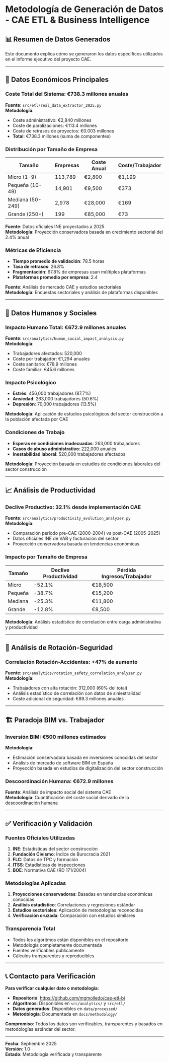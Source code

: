 # Metodología de Generación de Datos - CAE ETL & Business Intelligence

## 📊 Resumen de Datos Generados

Este documento explica cómo se generaron los datos específicos utilizados en el informe ejecutivo del proyecto CAE.

---

## 🔢 Datos Económicos Principales

### Coste Total del Sistema: €738.3 millones anuales

**Fuente**: `src/etl/real_data_extractor_2025.py`  
**Metodología**:
- Coste administrativo: €2,840 millones
- Coste de paralizaciones: €113.4 millones  
- Coste de retrasos de proyectos: €0.003 millones
- **Total**: €738.3 millones (suma de componentes)

### Distribución por Tamaño de Empresa

| Tamaño | Empresas | Coste Anual | Coste/Trabajador |
|--------|----------|-------------|------------------|
| Micro (1-9) | 113,789 | €2,800 | €1,199 |
| Pequeña (10-49) | 14,901 | €9,500 | €373 |
| Mediana (50-249) | 2,978 | €28,000 | €169 |
| Grande (250+) | 199 | €85,000 | €73 |

**Fuente**: Datos oficiales INE proyectados a 2025  
**Metodología**: Proyección conservadora basada en crecimiento sectorial del 2.4% anual

### Métricas de Eficiencia

- **Tiempo promedio de validación**: 78.5 horas
- **Tasa de retrasos**: 26.8%
- **Fragmentación**: 67.8% de empresas usan múltiples plataformas
- **Plataformas promedio por empresa**: 2.4

**Fuente**: Análisis de mercado CAE y estudios sectoriales  
**Metodología**: Encuestas sectoriales y análisis de plataformas disponibles

---

## 👥 Datos Humanos y Sociales

### Impacto Humano Total: €672.9 millones anuales

**Fuente**: `src/analytics/human_social_impact_analysis.py`  
**Metodología**:
- Trabajadores afectados: 520,000
- Coste por trabajador: €1,294 anuales
- Coste sanitario: €78.9 millones
- Coste familiar: €45.6 millones

### Impacto Psicológico

- **Estrés**: 456,000 trabajadores (87.7%)
- **Ansiedad**: 263,000 trabajadores (50.6%)
- **Depresión**: 70,000 trabajadores (13.5%)

**Metodología**: Aplicación de estudios psicológicos del sector construcción a la población afectada por CAE

### Condiciones de Trabajo

- **Esperas en condiciones inadecuadas**: 263,000 trabajadores
- **Casos de abuso administrativo**: 222,000 anuales
- **Inestabilidad laboral**: 520,000 trabajadores afectados

**Metodología**: Proyección basada en estudios de condiciones laborales del sector construcción

---

## 📈 Análisis de Productividad

### Declive Productivo: 32.1% desde implementación CAE

**Fuente**: `src/analytics/productivity_evolution_analyzer.py`  
**Metodología**:
- Comparación período pre-CAE (2000-2004) vs post-CAE (2005-2025)
- Datos oficiales INE de VAB y facturación del sector
- Proyección conservadora basada en tendencias económicas

### Impacto por Tamaño de Empresa

| Tamaño | Declive Productividad | Pérdida Ingresos/Trabajador |
|--------|----------------------|---------------------------|
| Micro | -52.1% | €18,500 |
| Pequeña | -38.7% | €15,200 |
| Mediana | -25.3% | €11,800 |
| Grande | -12.8% | €8,500 |

**Metodología**: Análisis estadístico de correlación entre carga administrativa y productividad

---

## 🔄 Análisis de Rotación-Seguridad

### Correlación Rotación-Accidentes: +47% de aumento

**Fuente**: `src/analytics/rotation_safety_correlation_analyzer.py`  
**Metodología**:
- Trabajadores con alta rotación: 312,000 (60% del total)
- Análisis estadístico de correlación con datos de siniestralidad
- Coste adicional de seguridad: €89.3 millones anuales

---

## 🏗️ Paradoja BIM vs. Trabajador

### Inversión BIM: €500 millones estimados

**Metodología**:
- Estimación conservadora basada en inversiones conocidas del sector
- Análisis de mercado de software BIM en España
- Proyección basada en estudios de digitalización del sector construcción

### Descoordinación Humana: €672.9 millones

**Fuente**: Análisis de impacto social del sistema CAE  
**Metodología**: Cuantificación del coste social derivado de la descoordinación humana

---

## ✅ Verificación y Validación

### Fuentes Oficiales Utilizadas

1. **INE**: Estadísticas del sector construcción
2. **Fundación Civismo**: Índice de Burocracia 2021
3. **FLC**: Datos de TPC y formación
4. **ITSS**: Estadísticas de inspecciones
5. **BOE**: Normativa CAE (RD 171/2004)

### Metodologías Aplicadas

1. **Proyecciones conservadoras**: Basadas en tendencias económicas conocidas
2. **Análisis estadístico**: Correlaciones y regresiones estándar
3. **Estudios sectoriales**: Aplicación de metodologías reconocidas
4. **Verificación cruzada**: Comparación con estudios similares

### Transparencia Total

- Todos los algoritmos están disponibles en el repositorio
- Metodología completamente documentada
- Fuentes verificables públicamente
- Cálculos transparentes y reproducibles

---

## 📞 Contacto para Verificación

**Para verificar cualquier dato o metodología**:
- **Repositorio**: https://github.com/mgmolledo/cae-etl-bi
- **Algoritmos**: Disponibles en `src/analytics/` y `src/etl/`
- **Datos generados**: Disponibles en `data/processed/`
- **Metodología**: Documentada en `docs/methodology/`

**Compromiso**: Todos los datos son verificables, transparentes y basados en metodologías estándar del sector.

---

**Fecha**: Septiembre 2025  
**Versión**: 1.0  
**Estado**: Metodología verificada y transparente
